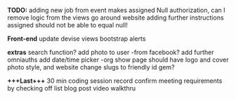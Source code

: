 **TODO:**
adding new job from event makes assigned Null
authorization, can I remove logic from the views
go around website adding further instructions
assigned should not be able to equal null!

**Front-end**
update devise views
bootstrap alerts


**extras**
search function?
add photo to user -from facebook?
add further omniauths
add date/time picker 
-org show page should have logo and cover photo style, and website
change slugs to friendly id gem?

**+++Last+++**
30 min coding session record
confirm meeting requirements by checking off list
blog post
video walkthru
